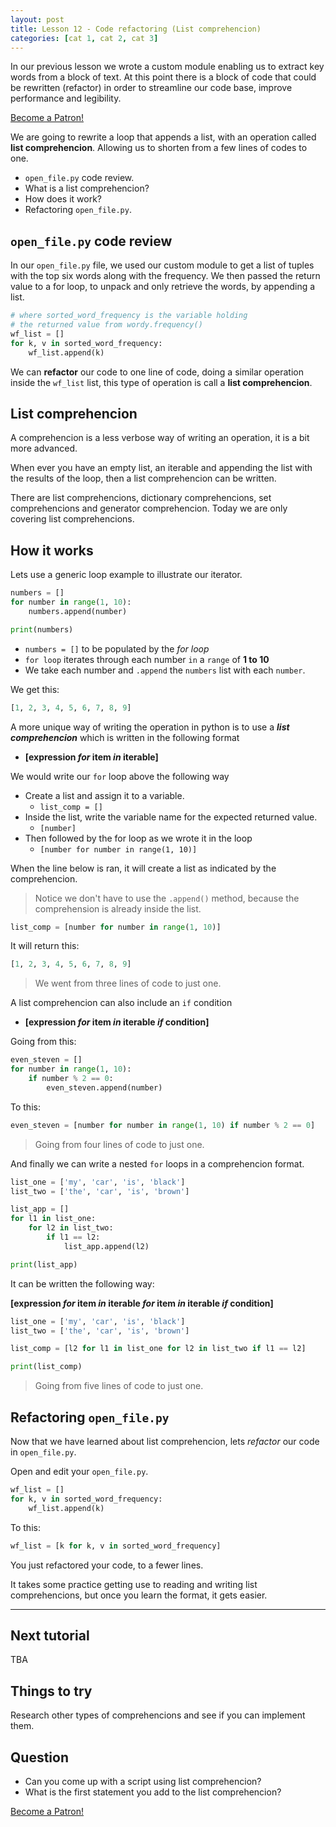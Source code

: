 ```yaml
---
layout: post
title: Lesson 12 - Code refactoring (List comprehencion)
categories: [cat 1, cat 2, cat 3]
---
```


In our previous lesson we wrote a custom module enabling us to extract key words from a block of text. At this point there is a block of code that could be rewritten (refactor) in order to streamline our code base, improve performance and legibility.

<a href="https://www.patreon.com/bePatron?u=15482170" data-patreon-widget-type="become-patron-button">Become a Patron!</a><script async src="https://c6.patreon.com/becomePatronButton.bundle.js"></script>

We are going to rewrite a loop that appends a list, with an operation called **list comprehencion**. Allowing us to shorten from a few lines of codes to one.

* `open_file.py` code review.
* What is a list comprehencion?
* How does it work?
* Refactoring `open_file.py`.

## `open_file.py` code review

In our `open_file.py` file, we used our custom module to get a list of tuples with the top six words along with the frequency. We then passed the return value to a for loop, to unpack and only retrieve the words, by appending a list.

```python
# where sorted_word_frequency is the variable holding
# the returned value from wordy.frequency()
wf_list = []
for k, v in sorted_word_frequency:
    wf_list.append(k)
```

We can **refactor** our code to one line of code, doing a similar operation inside the `wf_list` list, this type of operation is call a **list comprehencion**.

## List comprehencion

A comprehencion is a less verbose way of writing an operation, it is a bit more advanced.

When ever you have an empty list, an iterable and appending the list with the results of the loop, then a list comprehencion can be written.

There are list comprehencions, dictionary comprehencions, set comprehencions and generator comprehencion. Today we are only covering list comprehencions.

## How it works

Lets use a generic loop example to illustrate our iterator.

```python
numbers = []
for number in range(1, 10):
    numbers.append(number)

print(numbers)
```

* `numbers = []` to be populated by the *for loop*
* `for loop` iterates through each number `in` a `range` of **1 to 10**
* We take each number and `.append` the `numbers` list with each `number`.

We get this:

```sql
[1, 2, 3, 4, 5, 6, 7, 8, 9]
```

A more unique way of writing the operation in python is to use a **_list comprehencion_** which is written in the following format

* **[expression _for_ item _in_ iterable]**

We would write our `for` loop above the following way

* Create a list and assign it to a variable.
  * `list_comp = []`
* Inside the list, write the variable name for the expected returned value.
  * `[number]`
* Then followed by the for loop as we wrote it in the loop
  * `[number for number in range(1, 10)]`

When the line below is ran, it will create a list as indicated by the comprehencion.

> Notice we don't have to use the `.append()` method, because the comprehension is already inside the list.

```python
list_comp = [number for number in range(1, 10)]
```

It will return this:

```sql
[1, 2, 3, 4, 5, 6, 7, 8, 9]
```

> We went from three lines of code to just one.

A list comprehencion can also include an `if` condition

* **[expression _for_ item _in_ iterable _if_ condition]**

Going from this:

```python
even_steven = []
for number in range(1, 10):
    if number % 2 == 0:
        even_steven.append(number)
```

To this:

```python
even_steven = [number for number in range(1, 10) if number % 2 == 0]
```

> Going from four lines of code to just one.

And finally we can write a nested `for` loops in a comprehencion format.

```python
list_one = ['my', 'car', 'is', 'black']
list_two = ['the', 'car', 'is', 'brown']

list_app = []
for l1 in list_one:
    for l2 in list_two:
        if l1 == l2:
            list_app.append(l2)

print(list_app)
```

It can be written the following way:

**[expression _for_ item _in_ iterable _for_ item _in_ iterable _if_ condition]**

```python
list_one = ['my', 'car', 'is', 'black']
list_two = ['the', 'car', 'is', 'brown']

list_comp = [l2 for l1 in list_one for l2 in list_two if l1 == l2]

print(list_comp)
```

> Going from five lines of code to just one.

## Refactoring `open_file.py`

Now that we have learned about list comprehencion, lets _refactor_ our code in `open_file.py`.

Open and edit your `open_file.py`.

```python
wf_list = []
for k, v in sorted_word_frequency:
    wf_list.append(k)
```

To this:

```python
wf_list = [k for k, v in sorted_word_frequency]
```

You just refactored your code, to a fewer lines.

It takes some practice getting use to reading and writing list comprehencions, but once you learn the format, it gets easier.

---

## Next tutorial

TBA

## Things to try

Research other types of comprehencions and see if you can implement them.

## Question

* Can you come up with a script using list comprehencion?
* What is the first statement you add to the list comprehencion?

<a href="https://www.patreon.com/bePatron?u=15482170" data-patreon-widget-type="become-patron-button">Become a Patron!</a><script async src="https://c6.patreon.com/becomePatronButton.bundle.js"></script>
